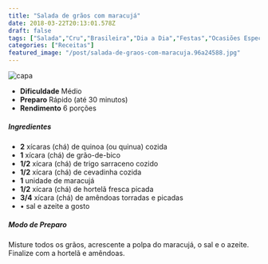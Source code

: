 ```yaml
---
title: "Salada de grãos com maracujá"
date: 2018-03-22T20:13:01.578Z
draft: false
tags: ["Salada","Cru","Brasileira","Dia a Dia","Festas","Ocasiões Especiais","dieta","Nutrição","Pratos leves - Saladas","Receitas","salada"]
categories: ["Receitas"]
featured_image: "/post/salada-de-graos-com-maracuja.96a24588.jpg"
---
```


![capa](/post/salada-de-graos-com-maracuja.96a24588.jpg)

*   **Dificuldade** Médio
*   **Preparo** Rápido (até 30 minutos)
*   **Rendimento** 6 porções

##### Ingredientes

*   **2** xícaras (chá) de quinoa (ou quinua) cozida
*   **1** xícara (chá) de grão-de-bico
*   **1/2** xícara (chá) de trigo sarraceno cozido
*   **1/2** xícara (chá) de cevadinha cozida
*   **1** unidade de maracujá
*   **1/2** xícara (chá) de hortelã fresca picada
*   **3/4** xícara (chá) de amêndoas torradas e picadas
*   • sal e azeite a gosto

##### Modo de Preparo

Misture todos os grãos, acrescente a polpa do maracujá, o sal e o azeite. Finalize com a hortelã e amêndoas.
